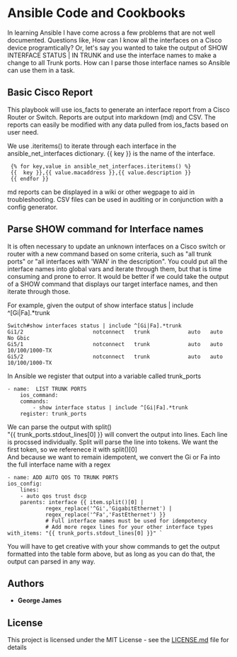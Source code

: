 # Ansible Code and Cookbooks

In learning Ansible I have come across a few problems that are not well documented.  Questions like, How can I know all the interfaces on a Cisco device programtically?   Or, let's say you wanted to take the output of SHOW INTERFACE STATUS | IN TRUNK and use the interface names to make a change to all Trunk ports. How can I parse those interface names so Ansible can use them in a task.   

## Basic Cisco Report
  This playbook will use ios_facts to generate an interface report from a Cisco Router or Switch.  Reports are output into markdown (md) and CSV.   The reports can easily be modified with any data pulled from ios_facts based on user need.   

  We use .iteritems() to iterate through each interface in the ansible_net_interfaces dictionary.  {{ key }} is the name of the interface.  

     {% for key,value in ansible_net_interfaces.iteritems() %}
     {{  key }},{{ value.macaddress }},{{ value.description }}
     {{ endfor }}

md reports can be displayed in a wiki or other wegpage to aid in troubleshooting.  CSV files can be used in auditing or in conjunction with a config generator.   

## Parse SHOW command for Interface names
 
  It is often necessary to update an unknown interfaces on a Cisco switch or router with a new command based on some criteria, such as "all trunk ports" or "all interfaces with 'WAN' in the description".   You could put all the interface names into global vars and iterate through them, but that is time consuming and prone to error.   It would be better if we could take the output of a SHOW command that displays our target interface names, and then iterate through those.  

  For example, given the output of show interface status | include ^[Gi|Fa].*trunk

~~~~
Switch#show interfaces status | include ^[Gi|Fa].*trunk
Gi1/2                      notconnect   trunk            auto   auto No Gbic
Gi5/1                      notconnect   trunk            auto   auto 10/100/1000-TX
Gi5/2                      notconnect   trunk            auto   auto 10/100/1000-TX
~~~~
  
   In Ansible we register that output into a variable called trunk_ports

~~~~
- name:  LIST TRUNK PORTS
    ios_command:
    commands:
        - show interface status | include ^[Gi|Fa].*trunk
    register: trunk_ports          
~~~~



We can parse the output with split()  
"{{ trunk_ports.stdout_lines[0] }} will convert the output into lines.  Each line is procssed individually.
Split will parse the line into tokens.  We want the first token, so we referenece it with split()[0]  
And because we want to remain idempotent, we convert the Gi or Fa into the full interface name with a regex


~~~~
- name: ADD AUTO QOS TO TRUNK PORTS
ios_config:
    lines:
    - auto qos trust dscp
    parents: interface {{ item.split()[0] | 
            regex_replace('^Gi','GigabitEthernet') |
            regex_replace('^Fa','FastEthernet') }}
            # Full interface names must be used for idempotency
            # Add more regex lines for your other interface types
with_items: "{{ trunk_ports.stdout_lines[0] }}" `
~~~~   

You will have to get creative with your show commands to get the output formatted into the table form above, but as long as you can do that, the output can parsed in any way.

## Authors

* **George James**


## License

This project is licensed under the MIT License - see the [LICENSE.md](LICENSE.md) file for details

